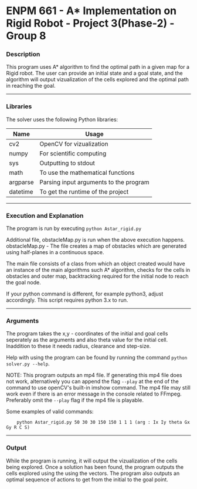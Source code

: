 # ENPM 661 - A* Implementation on Rigid Robot - Project 3(Phase-2)  - Group 8

### Description

This program uses A* algorithm to find the optimal path
in a given map for a Rigid robot.
The user can provide an initial state and a goal state,
and the algorithm will output vizualization of the 
cells explored and the optimal path in reaching the goal.

--------------------------------------

### Libraries

The solver uses the following Python libraries:

| Name      | Usage                                                             |
| --------- | ----------------------------------------------------------------- | 
| cv2       | OpenCV for vizualization                                          |
| numpy     | For scientific computing                                          |
| sys       | Outputting to stdout                                              |
| math      | To use the mathematical functions                                 |
| argparse  | Parsing input arguments to the program                            |
| datetime  | To get the runtime of the project		                            	|

--------------------------------------

### Execution and Explanation
The program is run by executing `python Astar_rigid.py`

Additional file, obstacleMap.py is run when the above execution happens.
obstacleMap.py - The file creates a map of obstacles which are generated using half-planes in a continuous space.

The main file consists of a class from which an object created would have an instance of the main algorithms
such A* algorithm, checks for the cells in obstacles and outer map, 
backtracking required for the initial node to reach the goal node.

If your python command is different, for example python3, adjust accordingly.
This script requires python 3.x to run.

--------------------------------------

### Arguments
 
The program takes the x,y - coordinates of the initial and goal cells seperately as the arguments and also theta value for the initial cell.
Inaddition to these it needs radius, clearance and step-size.

Help with using the program can be found by running the command `python solver.py --help`.

NOTE:  This program outputs an mp4 file.
If generating this mp4 file does not work, alternatively you can append the flag `--play` at the end
of the command to use openCV's built-in imshow command.
The mp4 file may still work even if there is an error message in the console related to FFmpeg.
Preferably omit the `--play` flag if the mp4 file is playable.

Some examples of valid commands:

        python Astar_rigid.py 50 30 30 150 150 1 1 1 (arg : Ix Iy theta Gx Gy R C S)

--------------------------------------


### Output

While the program is running, it will output the vizualization of the cells being explored.
Once a solution has been found, the program outputs the cells explored using the using the vectors.
The program also outputs an optimal sequence of actions to get
from the initial to the goal point.
